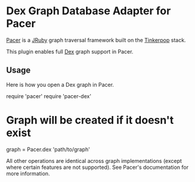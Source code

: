 # Dex Graph Database Adapter for Pacer

[Pacer](https://github.com/pangloss/pacer) is a
[JRuby](http://jruby.org) graph traversal framework built on the
[Tinkerpop](http://www.tinkerpop.com) stack.

This plugin enables full [Dex](http://sparsity-technologies.com) graph support in Pacer.


## Usage

Here is how you open a Dex graph in Pacer.

  require 'pacer'
  require 'pacer-dex'

  # Graph will be created if it doesn't exist
  graph = Pacer.dex 'path/to/graph'

All other operations are identical across graph implementations (except
where certain features are not supported). See Pacer's documentation for
more information.

